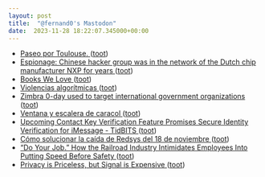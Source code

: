 ```yaml
---
layout: post
title:  "@fernand0's Mastodon"
date:  2023-11-28 18:22:07.345000+00:00
---
```

*  [Paseo por Toulouse. ](https://avecesunafoto.wordpress.com/2023/11/28/paseo-por-toulouse) ([toot](https://mastodon.social/@fernand0/111489563187109562))
*  [Espionage: Chinese hacker group was in the network of the Dutch chip manufacturer NXP for years ](https://cyberwarzone.com/espionage-chinese-hacker-group-was-in-the-network-of-the-dutch-chip-manufacturer-nxp-for-years) ([toot](https://mastodon.social/@fernand0/111489274700779321))
*  [Books We Love ](https://apps.npr.org/best-books) ([toot](https://mastodon.social/@fernand0/111489132791031456))
*  [Violencias algorítmicas ](https://www.pikaramagazine.com/2022/11/violencias-algoritmicas) ([toot](https://mastodon.social/@fernand0/111488947135063880))
*  [Zimbra 0-day used to target international government organizations ](https://blog.google/threat-analysis-group/zimbra-0-day-used-to-target-international-government-organizations) ([toot](https://mastodon.social/@fernand0/111488155265316376))
*  [Ventana y escalera de caracol  ](https://www.flickr.com/photos/fernand0/53339576193/) ([toot](https://mastodon.social/@fernand0/111488012758425972))
*  [Upcoming Contact Key Verification Feature Promises Secure Identity Verification for iMessage - TidBITS ](https://tidbits.com/2023/11/08/upcoming-contact-key-verification-feature-promises-secure-identity-verification-for-imessage) ([toot](https://mastodon.social/@fernand0/111487994111889185))
*  [Cómo solucionar la caída de Redsys del 18 de noviembre ](https://retailandpayments.com/backups-caida-de-redsys-del-18-11) ([toot](https://mastodon.social/@fernand0/111487721033553149))
*  [“Do Your Job.” How the Railroad Industry Intimidates Employees Into Putting Speed Before Safety ](https://www.propublica.org/article/railroad-safety-union-pacific-csx-bnsf-trains-freigh) ([toot](https://mastodon.social/@fernand0/111487426014882298))
*  [Privacy is Priceless, but Signal is Expensive ](https://signal.org/blog/signal-is-expensive) ([toot](https://mastodon.social/@fernand0/111485747493889317))
